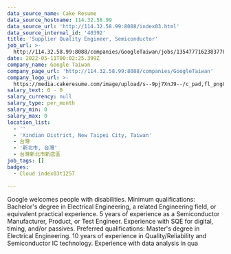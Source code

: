 ```yaml
---
data_source_name: Cake Resume
data_source_hostname: 114.32.58.99
data_source_url: 'http://114.32.58.99:8088/index03.html'
data_source_internal_id: '40392'
title: 'Supplier Quality Engineer, Semiconductor'
job_url: >-
  http://114.32.58.99:8088/companies/GoogleTaiwan/jobs/135477716238377670-supplier-quality-engineer-semiconductor
date: 2022-05-11T00:02:25.399Z
company_name: Google Taiwan
company_page_url: 'http://114.32.58.99:8088/companies/GoogleTaiwan'
company_logo_url: >-
  https://media.cakeresume.com/image/upload/s--9pj7XnJ9--/c_pad,fl_png8,h_200,w_200/v1568707905/symvi9tbcfy1zxem1zul.png
salary_text: 0 - 0
salary_currency: null
salary_type: per_month
salary_min: 0
salary_max: 0
location_list:
  - ''
  - 'Xindian District, New Taipei City, Taiwan'
  - 台灣
  - '新北市, 台灣'
  - 台灣新北市新店區
job_tags: []
badges:
  - Cloud index03t1257

---
```


Google welcomes people with disabilities. Minimum qualifications: Bachelor's degree in Electrical Engineering, a related Engineering field, or equivalent practical experience. 5 years of experience as a Semiconductor Manufacturer, Product, or Test Engineer. Experience with SQE for digital, timing, and/or passives. Preferred qualifications: Master's degree in Electrical Engineering. 10 years of experience in Quality/Reliability and Semiconductor IC technology. Experience with data analysis in qua